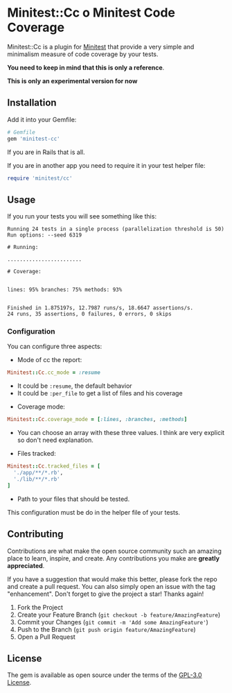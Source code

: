 # Minitest::Cc o Minitest Code Coverage

Minitest::Cc is a plugin for [Minitest](https://github.com/minitest/minitest) that provide a very simple and minimalism measure of code coverage by your tests.

**You need to keep in mind that this is only a reference**.

**This is only an experimental version for now**

## Installation

Add it into your Gemfile:
```ruby
# Gemfile
gem 'minitest-cc'
```

If you are in Rails that is all.

If you are in another app you need to require it in your test helper file:

```ruby
require 'minitest/cc'
```

## Usage

If you run your tests you will see something like this:

```
Running 24 tests in a single process (parallelization threshold is 50)
Run options: --seed 6319

# Running:

........................

# Coverage:


lines: 95% branches: 75% methods: 93%


Finished in 1.875197s, 12.7987 runs/s, 18.6647 assertions/s.
24 runs, 35 assertions, 0 failures, 0 errors, 0 skips
```

### Configuration

You can configure three aspects:

* Mode of cc the report:
```ruby
Minitest::Cc.cc_mode = :resume
```
  - It could be `:resume`, the default behavior
  - It could be `:per_file` to get a list of files and his coverage


* Coverage mode:
```ruby
Minitest::Cc.coverage_mode = [:lines, :branches, :methods]
```
  - You can choose an array with these three values. I think are very explicit so don't need explanation.

* Files tracked:
```ruby
Minitest::Cc.tracked_files = [
  './app/**/*.rb',
  './lib/**/*.rb'
]
```
  - Path to your files that should be tested.

This configuration must be do in the helper file of your tests.


## Contributing

Contributions are what make the open source community such an amazing place to learn, inspire, and create. Any contributions you make are **greatly appreciated**.

If you have a suggestion that would make this better, please fork the repo and create a pull request. You can also simply open an issue with the tag "enhancement".
Don't forget to give the project a star! Thanks again!

1.  Fork the Project
2.  Create your Feature Branch (`git checkout -b feature/AmazingFeature`)
3.  Commit your Changes (`git commit -m 'Add some AmazingFeature'`)
4.  Push to the Branch (`git push origin feature/AmazingFeature`)
5.  Open a Pull Request

## License

The gem is available as open source under the terms of the [GPL-3.0 License](https://www.github.com/a-chacon/minitest-cc/blob/main/LICENSE).
